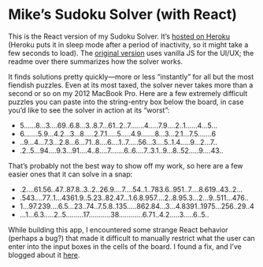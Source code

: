 # Mike’s Sudoku Solver (with React)

This is the React version of my Sudoku Solver. It’s [hosted on Heroku](https://mikes-react-sudoku-solver.herokuapp.com) (Heroku puts it in sleep mode after a period of inactivity, so it might take a few seconds to load). The [original version](https://github.com/MichaelAllenWarner/sudoku-solver) uses vanilla JS for the UI/UX; the readme over there summarizes how the solver works.

It finds solutions pretty quickly&mdash;more or less “instantly” for all but the most fiendish puzzles. Even at its most taxed, the solver never takes more than a second or so on my 2012 MacBook Pro. Here are a few extremely difficult puzzles you can paste into the string-entry box below the board, in case you’d like to see the solver in action at its “worst”:

* 5......8...3....69..6.8...3..8.7...61..2..7.......4.....7.9....2..1......4...5...
* 6.......5.9...4.2...3...8.....2.7.1.....5.....4.9.......8...3...2.1...7.5.......6
* ..9...4...7.3...2.8...6...71..8....6....1..7.....56...3....5..1.4.....9...2...7..
* .2..5...94....9.3...91....4..8....7.......6..6....7..3.1..9...8..52.....9....43..

That’s probably not the best way to show off my work, so here are a few easier ones that it can solve in a snap:

* .2....61.56..47..87.8..3..2..26.9....7....54..1..783.6..951..7....8.619..43..2...
* .543....77..1...4361.9..5.23..82.47...1.6.8.957....2..8.95.3...2...9..511...476..
* 1...97.239....6.5...23..74..7.5.8..135.....862.84...3...4.8391..1975...256..29..4
* ...1...6.3.....2..5.........17...........38............6.71..4.2.....3.....6..5..

While building this app, I encountered some strange React behavior (perhaps a bug?) that made it difficult to manually restrict what the user can enter into the input boxes in the cells of the board. I found a fix, and I’ve blogged about it [here](https://michaelallenwarner.github.io/webdev/2019/05/24/restricting-user-input-on-a-number-type-input-box-in-react.html).